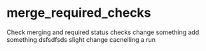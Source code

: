 # merge_required_checks
Check merging and required status checks
change something
add something
dsfsdfsds
slight change
cacnelling a run
